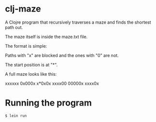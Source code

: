 # clj-maze

A Clojre program that recursively traverses a maze and finds the shortest path out.

The maze itself is inside the maze.txt file.

The format is simple:

Paths with "x" are blocked and the ones with "0" are not. 

The start position is at "*".

A full maze looks like this:

xxxxxx
0x000x
x*0x0x
xxxx00
00000x
xxxx0x

# Running the program


    $ lein run
